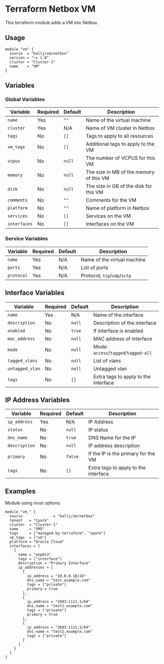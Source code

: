 # Terraform Netbox VM

This terraform module adds a VM into Netbox.

## Usage

```
module "vm" {
  source  = "ballj/vm/netbox"
  version = "~> 1.0"
  cluster = "Cluster-1"
  name    = "VM"
}
```

## Variables

### Global Variables

| Variable              | Required | Default          | Description                              |
| --------------------- | -------- | ---------------- | ---------------------------------------- |
| `name`                | Yes      | `""`             | Name of the virtual machine              |
| `cluster`             | Yes      | N/A              | Name of VM cluster in Netbox             |
| `tags`                | No       | `[]`             | Tags to apply to all resources           |
| `vm_tags`             | No       | `[]`             | Additional tags to apply to the VM       |
| `vcpus`               | No       | `null`           | The number of VCPUS for this VM          |
| `memory`              | No       | `null`           | The size in MB of the memory of this VM  |
| `disk`                | No       | `null`           | The size in GB of the disk for this VM   |
| `comments`            | No       | `""`             | Comments for the VM                      |
| `platform`            | No       | `""`             | Name of platform in Netbox               |
| `services`            | No       | `[]`             | Services on the VM                       |
| `interfaces`          | No       | `[]`             | Interfaces on the VM                     |

### Service Variables

| Variable              | Required | Default          | Description                              |
| --------------------- | -------- | ---------------- | ---------------------------------------- |
| `name`                | Yes      | N/A              | Name of the virtual machine              |
| `ports`               | Yes      | N/A              | List of ports                            |
| `protocol`            | Yes      | N/A              | Protocol, `tcp`/`udp`/`sctp`             |

## Interface Variables

| Variable              | Required | Default          | Description                              |
| --------------------- | -------- | ---------------- | ---------------------------------------- |
| `name`                | Yes      | N/A              | Name of the interface                    |
| `description`         | No       | `null`           | Description of the interface             |
| `enabled`             | No       | `true`           | If interface is enabled                  |
| `mac_address`         | No       | `null`           | MAC address of interface                 |
| `mode`                | No       | `null`           | Mode: `access`/`tagged`/`tagged-all`     |
| `tagged_vlans`        | No       | `null`           | List of vlans                            |
| `untagged_vlan`       | No       | `null`           | Untagged vlan                            |
| `tags`                | No       | `[]`             | Extra tags to apply to the interface     |

## IP Address Variables

| Variable              | Required | Default          | Description                              |
| --------------------- | -------- | ---------------- | ---------------------------------------- |
| `ip_address`          | Yes      | N/A              | IP Address                               |
| `status`              | No       | `null`           | IP status                                |
| `dns_name`            | No       | `true`           | DNS Name for the IP                      |
| `description`         | No       | `null`           | IP address description                   |
| `primary`             | No       | `false`          | If the IP is the primary for the VM      |
| `tags`                | No       | `[]`             | Extra tags to apply to the interface     |

## Examples

Module using most options:

```
module "vm_" {
  source              = "ballj/vm/netbox"
  tenant   = "Cyark"
  cluster  = "Cluster-1"
  name     = "VM5"
  tags     = ["managed-by-terraform", "spare"]
  vm_tags  = ["vm"]
  platform = "Oracle Cloud"
  interfaces = [
    {
      name = "enp0s3"
      tags = ["interface"]
      description = "Primary Interface"
      ip_addresses = [
        {
          ip_address = "10.0.0.10/24"
          dns_name = "test.example.com"
          tags = ["private"]
          primary = true
        },
        {
          ip_address = "2603:1111:1/64"
          dns_name = "test1.example.com"
          tags = ["private"]
          primary = true
        },
        {
          ip_address = "2603:1111:2/64"
          dns_name = "test2.example.com"
          tags = ["private"]
        }
      ]
    }
  ]
}
```
